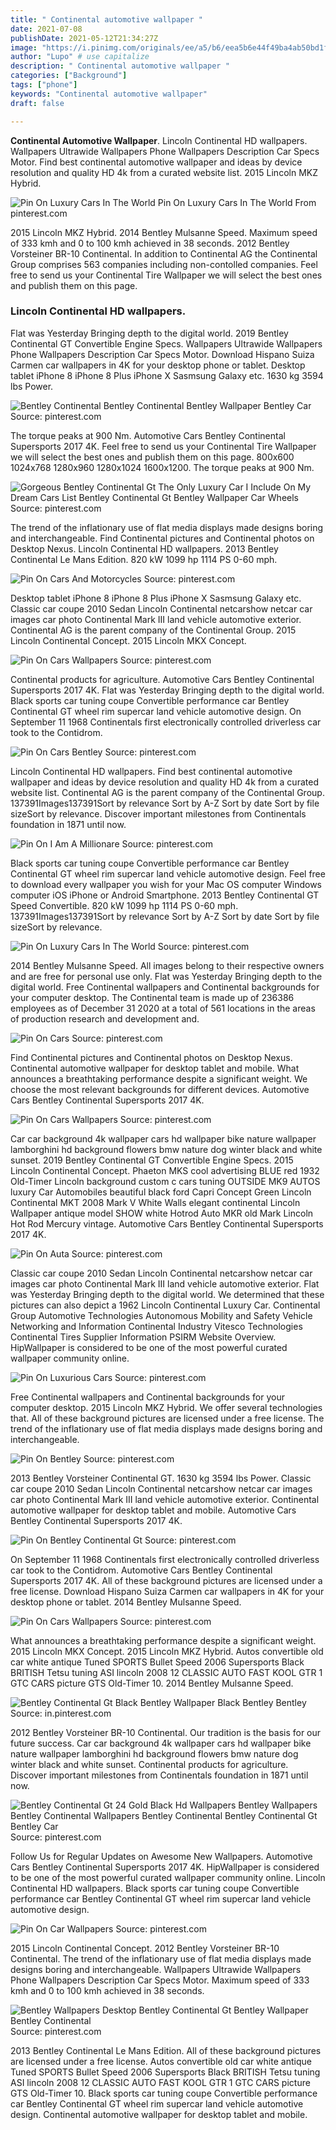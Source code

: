 ```yaml
---
title: " Continental automotive wallpaper "
date: 2021-07-08
publishDate: 2021-05-12T21:34:27Z
image: "https://i.pinimg.com/originals/ee/a5/b6/eea5b6e44f49ba4ab50bd1f1b3719cd0.jpg"
author: "Lupo" # use capitalize
description: " Continental automotive wallpaper "
categories: ["Background"]
tags: ["phone"]
keywords: "Continental automotive wallpaper"
draft: false

---
```



**Continental Automotive Wallpaper**. Lincoln Continental HD wallpapers. Wallpapers Ultrawide Wallpapers Phone Wallpapers Description Car Specs Motor. Find best continental automotive wallpaper and ideas by device resolution and quality HD 4k from a curated website list. 2015 Lincoln MKZ Hybrid.

![Pin On Luxury Cars In The World](https://i.pinimg.com/originals/6a/ac/07/6aac07cab738dfa93203775ded20933c.jpg "Pin On Luxury Cars In The World")
Pin On Luxury Cars In The World From pinterest.com


2015 Lincoln MKZ Hybrid. 2014 Bentley Mulsanne Speed. Maximum speed of 333 kmh and 0 to 100 kmh achieved in 38 seconds. 2012 Bentley Vorsteiner BR-10 Continental. In addition to Continental AG the Continental Group comprises 563 companies including non-contolled companies. Feel free to send us your Continental Tire Wallpaper we will select the best ones and publish them on this page.

### Lincoln Continental HD wallpapers.

Flat was Yesterday Bringing depth to the digital world. 2019 Bentley Continental GT Convertible Engine Specs. Wallpapers Ultrawide Wallpapers Phone Wallpapers Description Car Specs Motor. Download Hispano Suiza Carmen car wallpapers in 4K for your desktop phone or tablet. Desktop tablet iPhone 8 iPhone 8 Plus iPhone X Sasmsung Galaxy etc. 1630 kg 3594 lbs Power.


![Bentley Continental Bentley Continental Bentley Wallpaper Bentley Car](https://i.pinimg.com/originals/0e/d2/43/0ed243eb958e3ff7284693234ebcfbee.jpg "Bentley Continental Bentley Continental Bentley Wallpaper Bentley Car")
Source: pinterest.com

The torque peaks at 900 Nm. Automotive Cars Bentley Continental Supersports 2017 4K. Feel free to send us your Continental Tire Wallpaper we will select the best ones and publish them on this page. 800x600 1024x768 1280x960 1280x1024 1600x1200. The torque peaks at 900 Nm.

![Gorgeous Bentley Continental Gt The Only Luxury Car I Include On My Dream Cars List Bentley Continental Gt Bentley Wallpaper Car Wheels](https://i.pinimg.com/originals/4f/73/20/4f7320ed03ef1d632cff41513df2399b.jpg "Gorgeous Bentley Continental Gt The Only Luxury Car I Include On My Dream Cars List Bentley Continental Gt Bentley Wallpaper Car Wheels")
Source: pinterest.com

The trend of the inflationary use of flat media displays made designs boring and interchangeable. Find Continental pictures and Continental photos on Desktop Nexus. Lincoln Continental HD wallpapers. 2013 Bentley Continental Le Mans Edition. 820 kW 1099 hp 1114 PS 0-60 mph.

![Pin On Cars And Motorcycles](https://i.pinimg.com/originals/09/38/e3/0938e30c0bfac3799cbfe067e8e8e747.jpg "Pin On Cars And Motorcycles")
Source: pinterest.com

Desktop tablet iPhone 8 iPhone 8 Plus iPhone X Sasmsung Galaxy etc. Classic car coupe 2010 Sedan Lincoln Continental netcarshow netcar car images car photo Continental Mark III land vehicle automotive exterior. Continental AG is the parent company of the Continental Group. 2015 Lincoln Continental Concept. 2015 Lincoln MKX Concept.

![Pin On Cars Wallpapers](https://i.pinimg.com/originals/80/f0/30/80f030218215e623308fa3b369b7f69e.jpg "Pin On Cars Wallpapers")
Source: pinterest.com

Continental products for agriculture. Automotive Cars Bentley Continental Supersports 2017 4K. Flat was Yesterday Bringing depth to the digital world. Black sports car tuning coupe Convertible performance car Bentley Continental GT wheel rim supercar land vehicle automotive design. On September 11 1968 Continentals first electronically controlled driverless car took to the Contidrom.

![Pin On Cars Bentley](https://i.pinimg.com/originals/ef/73/bd/ef73bddc11567c13a96da30e2ffdb61b.jpg "Pin On Cars Bentley")
Source: pinterest.com

Lincoln Continental HD wallpapers. Find best continental automotive wallpaper and ideas by device resolution and quality HD 4k from a curated website list. Continental AG is the parent company of the Continental Group. 137391Images137391Sort by relevance Sort by A-Z Sort by date Sort by file sizeSort by relevance. Discover important milestones from Continentals foundation in 1871 until now.

![Pin On I Am A Millionare](https://i.pinimg.com/originals/85/a5/40/85a540afd588f973695ad8710f639509.jpg "Pin On I Am A Millionare")
Source: pinterest.com

Black sports car tuning coupe Convertible performance car Bentley Continental GT wheel rim supercar land vehicle automotive design. Feel free to download every wallpaper you wish for your Mac OS computer Windows computer iOS iPhone or Android Smartphone. 2013 Bentley Continental GT Speed Convertible. 820 kW 1099 hp 1114 PS 0-60 mph. 137391Images137391Sort by relevance Sort by A-Z Sort by date Sort by file sizeSort by relevance.

![Pin On Luxury Cars In The World](https://i.pinimg.com/originals/6a/ac/07/6aac07cab738dfa93203775ded20933c.jpg "Pin On Luxury Cars In The World")
Source: pinterest.com

2014 Bentley Mulsanne Speed. All images belong to their respective owners and are free for personal use only. Flat was Yesterday Bringing depth to the digital world. Free Continental wallpapers and Continental backgrounds for your computer desktop. The Continental team is made up of 236386 employees as of December 31 2020 at a total of 561 locations in the areas of production research and development and.

![Pin On Cars](https://i.pinimg.com/originals/d2/f3/f6/d2f3f621ebce7303d1d12bbcc019f856.jpg "Pin On Cars")
Source: pinterest.com

Find Continental pictures and Continental photos on Desktop Nexus. Continental automotive wallpaper for desktop tablet and mobile. What announces a breathtaking performance despite a significant weight. We choose the most relevant backgrounds for different devices. Automotive Cars Bentley Continental Supersports 2017 4K.

![Pin On Cars Wallpapers](https://i.pinimg.com/originals/e7/b1/72/e7b17235404b1c3cfc2d91f8ffc23e4f.jpg "Pin On Cars Wallpapers")
Source: pinterest.com

Car car background 4k wallpaper cars hd wallpaper bike nature wallpaper lamborghini hd background flowers bmw nature dog winter black and white sunset. 2019 Bentley Continental GT Convertible Engine Specs. 2015 Lincoln Continental Concept. Phaeton MKS cool advertising BLUE red 1932 Old-Timer Lincoln background custom c cars tuning OUTSIDE MK9 AUTOS luxury Car Automobiles beautiful black ford Capri Concept Green Lincoln Continental MKT 2008 Mark V White Walls elegant continental Lincoln Wallpaper antique model SHOW white Hotrod Auto MKR old Mark Lincoln Hot Rod Mercury vintage. Automotive Cars Bentley Continental Supersports 2017 4K.

![Pin On Auta](https://i.pinimg.com/originals/49/b4/41/49b441bfeacfe1729f1c15dbac127c78.png "Pin On Auta")
Source: pinterest.com

Classic car coupe 2010 Sedan Lincoln Continental netcarshow netcar car images car photo Continental Mark III land vehicle automotive exterior. Flat was Yesterday Bringing depth to the digital world. We determined that these pictures can also depict a 1962 Lincoln Continental Luxury Car. Continental Group Automotive Technologies Autonomous Mobility and Safety Vehicle Networking and Information Continental Industry Vitesco Technologies Continental Tires Supplier Information PSIRM Website Overview. HipWallpaper is considered to be one of the most powerful curated wallpaper community online.

![Pin On Luxurious Cars](https://i.pinimg.com/originals/e1/09/cf/e109cf7ca7e1ea01517f47aa4f454f44.png "Pin On Luxurious Cars")
Source: pinterest.com

Free Continental wallpapers and Continental backgrounds for your computer desktop. 2015 Lincoln MKZ Hybrid. We offer several technologies that. All of these background pictures are licensed under a free license. The trend of the inflationary use of flat media displays made designs boring and interchangeable.

![Pin On Bentley](https://i.pinimg.com/originals/11/07/2c/11072cf1dd0f0b303abdf12c6e233368.jpg "Pin On Bentley")
Source: pinterest.com

2013 Bentley Vorsteiner Continental GT. 1630 kg 3594 lbs Power. Classic car coupe 2010 Sedan Lincoln Continental netcarshow netcar car images car photo Continental Mark III land vehicle automotive exterior. Continental automotive wallpaper for desktop tablet and mobile. Automotive Cars Bentley Continental Supersports 2017 4K.

![Pin On Bentley Continental Gt](https://i.pinimg.com/originals/a4/36/5b/a4365bd8a83280eafd873cf21d27da0c.jpg "Pin On Bentley Continental Gt")
Source: pinterest.com

On September 11 1968 Continentals first electronically controlled driverless car took to the Contidrom. Automotive Cars Bentley Continental Supersports 2017 4K. All of these background pictures are licensed under a free license. Download Hispano Suiza Carmen car wallpapers in 4K for your desktop phone or tablet. 2014 Bentley Mulsanne Speed.

![Pin On Cars Wallpapers](https://i.pinimg.com/originals/f1/21/96/f1219625b64b60fc69d781ddb6f0fca5.jpg "Pin On Cars Wallpapers")
Source: pinterest.com

What announces a breathtaking performance despite a significant weight. 2015 Lincoln MKX Concept. 2015 Lincoln MKZ Hybrid. Autos convertible old car white antique Tuned SPORTS Bullet Speed 2006 Supersports Black BRITISH Tetsu tuning ASI lincoln 2008 12 CLASSIC AUTO FAST KOOL GTR 1 GTC CARS picture GTS Old-Timer 10. 2014 Bentley Mulsanne Speed.

![Bentley Continental Gt Black Bentley Wallpaper Black Bentley Bentley](https://i.pinimg.com/originals/db/e7/9b/dbe79b7b1a1d2f32fc1358c16ebfa640.jpg "Bentley Continental Gt Black Bentley Wallpaper Black Bentley Bentley")
Source: in.pinterest.com

2012 Bentley Vorsteiner BR-10 Continental. Our tradition is the basis for our future success. Car car background 4k wallpaper cars hd wallpaper bike nature wallpaper lamborghini hd background flowers bmw nature dog winter black and white sunset. Continental products for agriculture. Discover important milestones from Continentals foundation in 1871 until now.

![Bentley Continental Gt 24 Gold Black Hd Wallpapers Bentley Wallpapers Bentley Continental Wallpapers Bentley Continental Bentley Continental Gt Bentley Car](https://i.pinimg.com/originals/db/be/1d/dbbe1de74a40738d311ffd30cad8ff3c.jpg "Bentley Continental Gt 24 Gold Black Hd Wallpapers Bentley Wallpapers Bentley Continental Wallpapers Bentley Continental Bentley Continental Gt Bentley Car")
Source: pinterest.com

Follow Us for Regular Updates on Awesome New Wallpapers. Automotive Cars Bentley Continental Supersports 2017 4K. HipWallpaper is considered to be one of the most powerful curated wallpaper community online. Lincoln Continental HD wallpapers. Black sports car tuning coupe Convertible performance car Bentley Continental GT wheel rim supercar land vehicle automotive design.

![Pin On Car Wallpapers](https://i.pinimg.com/originals/62/92/1a/62921a2951376ff8de436b3fc4c931af.jpg "Pin On Car Wallpapers")
Source: pinterest.com

2015 Lincoln Continental Concept. 2012 Bentley Vorsteiner BR-10 Continental. The trend of the inflationary use of flat media displays made designs boring and interchangeable. Wallpapers Ultrawide Wallpapers Phone Wallpapers Description Car Specs Motor. Maximum speed of 333 kmh and 0 to 100 kmh achieved in 38 seconds.

![Bentley Wallpapers Desktop Bentley Continental Gt Bentley Wallpaper Bentley Continental](https://i.pinimg.com/originals/ee/a5/b6/eea5b6e44f49ba4ab50bd1f1b3719cd0.jpg "Bentley Wallpapers Desktop Bentley Continental Gt Bentley Wallpaper Bentley Continental")
Source: pinterest.com

2013 Bentley Continental Le Mans Edition. All of these background pictures are licensed under a free license. Autos convertible old car white antique Tuned SPORTS Bullet Speed 2006 Supersports Black BRITISH Tetsu tuning ASI lincoln 2008 12 CLASSIC AUTO FAST KOOL GTR 1 GTC CARS picture GTS Old-Timer 10. Black sports car tuning coupe Convertible performance car Bentley Continental GT wheel rim supercar land vehicle automotive design. Continental automotive wallpaper for desktop tablet and mobile.

